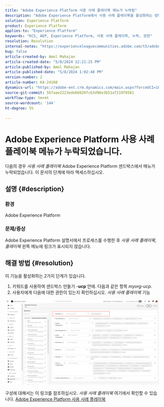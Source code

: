 ```yaml
---
title: "Adobe Experience Platform 사용 사례 플레이북 메뉴가 누락됨"
description: "Adobe Experience Platform에서 사용 사례 플레이북을 활성화하는 방법을 알아봅니다."
solution: Experience Platform
product: Experience Platform
applies-to: "Experience Platform"
keywords: "KCS, AEP, Experience Platform, 사용 사례 플레이북, 누락, 권한"
resolution: Resolution
internal-notes: "https://experienceleaguecommunities.adobe.com/t5/adobe-experience-platform/use-case-playbooks-not-visible/td-p/667573"
bug: false
article-created-by: Amol Mahajan
article-created-date: "5/8/2024 12:21:25 PM"
article-published-by: Amol Mahajan
article-published-date: "5/8/2024 1:02:48 PM"
version-number: 2
article-number: KA-24108
dynamics-url: "https://adobe-ent.crm.dynamics.com/main.aspx?forceUCI=1&pagetype=entityrecord&etn=knowledgearticle&id=170f9d76-350d-ef11-9f8a-6045bd045872"
source-git-commit: 5b7aae2223ede66020fc63d96e3b51af210f8581
workflow-type: tm+mt
source-wordcount: '144'
ht-degree: 5%

---
```


# Adobe Experience Platform 사용 사례 플레이북 메뉴가 누락되었습니다.


다음의 경우 *사용 사례 플레이북* Adobe Experience Platform 샌드박스에서 메뉴가 누락되었습니다. 이 문서의 단계에 따라 액세스하십시오.

## 설명 {#description}


### <b>환경</b>

Adobe Experience Platform



### <b>문제/증상</b>

Adobe Experience Platform 설명서에서 프로세스를 수행한 후 *사용 사례 플레이북*, *플레이북* 왼쪽 메뉴에 링크가 표시되지 않습니다.


## 해결 방법 {#resolution}


이 기능을 활성화하는 2가지 단계가 있습니다.

1. 키워드를 사용하여 샌드박스 만들기 -<b>ucp</b> 안에. 다음과 같은 항목 *myorg-ucp.*
2. 사용자에게 다음에 대한 권한이 있는지 확인하십시오. *사용 사례 플레이북* 기능




![](assets/dae7e4cb-8400-ef11-a1fe-6045bd006b25.png)



구성에 대해서는 이 링크를 참조하십시오. *사용 사례 플레이북* 여기에서 확인할 수 있습니다. [Adobe Experience Platform 사용 사례 플레이북](https://experienceleague.adobe.com/en/docs/experience-platform/use-case-playbooks/playbooks/get-started)
